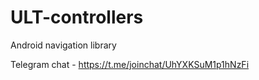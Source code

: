 # ULT-controllers
Android navigation library

Telegram chat - https://t.me/joinchat/UhYXKSuM1p1hNzFi